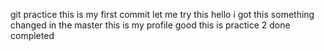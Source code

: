 git practice
this is my first commit
let me try this
hello i got this something changed in the master
this is my profile
good 
this is practice 2
done completed